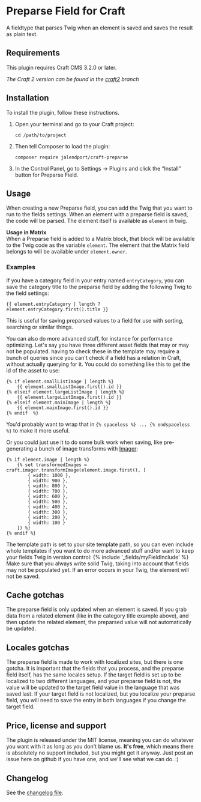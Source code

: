 # Preparse Field for Craft

A fieldtype that parses Twig when an element is saved and saves the result as plain text.

## Requirements

This plugin requires Craft CMS 3.2.0 or later.

_The Craft 2 version can be found in the [craft2](https://github.com/jalendport/craft-preparse/tree/craft2) branch_

## Installation

To install the plugin, follow these instructions.

1.  Open your terminal and go to your Craft project:

        cd /path/to/project

2.  Then tell Composer to load the plugin:

        composer require jalendport/craft-preparse

3.  In the Control Panel, go to Settings → Plugins and click the “Install” button for Preparse Field.

## Usage

When creating a new Preparse field, you can add the Twig that you want to run to the fields settings. When an element with a preparse field is saved, the code will be parsed. The element itself is available as `element` in twig.

**Usage in Matrix**  
When a Preparse field is added to a Matrix block, that block will be available to the Twig code as the variable `element`. The element that the Matrix field belongs to will be available under `element.owner`.

### Examples

If you have a category field in your entry named `entryCategory`, you can save the category title to the preparse field by adding the following Twig to the field settings:

    {{ element.entryCategory | length ? element.entryCategory.first().title }}

This is useful for saving preparsed values to a field for use with sorting, searching or similar things.

You can also do more advanced stuff, for instance for performance optimizing. Let's say you have three different asset fields that may or may not be populated. having to check these in the template may require a bunch of queries since you can't check if a field has a relation in Craft, without actually querying for it. You could do something like this to get the id of the asset to use:

    {% if element.smallListImage | length %}
        {{ element.smallListImage.first().id }}
    {% elseif element.largeListImage | length %}
        {{ element.largeListImage.first().id }}
    {% elseif element.mainImage | length %}
        {{ element.mainImage.first().id }}
    {% endif  %}

You'd probably want to wrap that in `{% spaceless %} ... {% endspaceless %}` to make it more useful.

Or you could just use it to do some bulk work when saving, like pre-generating a bunch of image transforms with [Imager](https://github.com/aelvan/Imager-Craft):

    {% if element.image | length %}
        {% set transformedImages = craft.imager.transformImage(element.image.first(), [
    	    { width: 1000 },
    	    { width: 900 },
    	    { width: 800 },
    	    { width: 700 },
    	    { width: 600 },
    	    { width: 500 },
    	    { width: 400 },
    	    { width: 300 },
    	    { width: 200 },
    	    { width: 100 }
        ]) %}
    {% endif %}

The template path is set to your site template path, so you can even include whole templates if you want to do more advanced stuff and/or want to keep your fields Twig in version control:
{% include '_fields/myFieldInclude' %}
Make sure that you always write solid Twig, taking into account that fields may not be populated yet. If an error occurs in your Twig, the element will not be saved.

## Cache gotchas

The preparse field is only updated when an element is saved. If you grab data from a related element (like in the category title example above), and then update the related element, the preparsed value will not automatically be updated.

## Locales gotchas

The preparse field is made to work with localized sites, but there is one gotcha. It is important that the fields that you process, and the preparse field itself, has the same locales setup. If the target field is set up to be localized to two different languages, and your preparse field is not, the value will be updated to the target field value in the language that was saved last. If your target field is not localized, but you localize your preparse field, you will need to save the entry in both languages if you change the target field.

## Price, license and support

The plugin is released under the MIT license, meaning you can do whatever you want with it as long as you don't blame us. **It's free**, which means there is absolutely no support included, but you might get it anyway. Just post an issue here on github if you have one, and we'll see what we can do. :)

## Changelog

See the [changelog file](https://github.com/jalendport/craft-preparse/blob/master/CHANGELOG.md).
